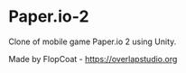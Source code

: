 # Paper.io-2
Clone of mobile game Paper.io 2 using Unity.

Made by FlopCoat - https://overlapstudio.org
